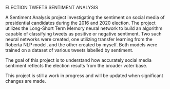 ELECTION TWEETS SENTIMENT ANALYSIS

A Sentiment Analysis project investigating the sentiment on social media of presidential candidates during the 2016 and 2020 election. The project utilizes the
Long-Short Term Memory neural network to build an algorithm capable of classifying tweets as positive or negative sentiment. Two such neural networks were created, one utilizing
transfer learning from the Roberta NLP model, and the other created by myself. Both models were trained on a dataset of various tweets labelled by sentiment.

The goal of this project is to understand how accurately social media sentiment reflects the election results from the broader voter base.

This project is still a work in progress and will be updated when significant changes are made.
